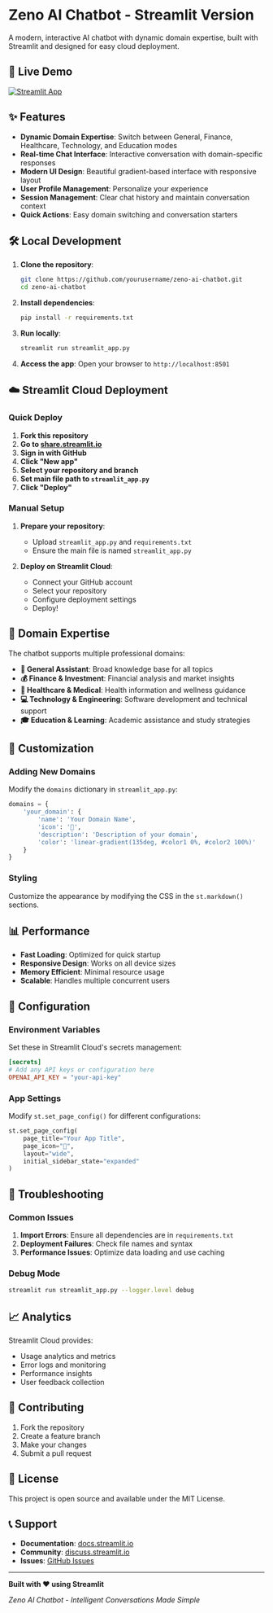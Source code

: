 # Zeno AI Chatbot - Streamlit Version

A modern, interactive AI chatbot with dynamic domain expertise, built with Streamlit and designed for easy cloud deployment.

## 🚀 Live Demo

[![Streamlit App](https://static.streamlit.io/badges/streamlit_badge_black_white.svg)](https://your-app-name.streamlit.app)

## ✨ Features

- **Dynamic Domain Expertise**: Switch between General, Finance, Healthcare, Technology, and Education modes
- **Real-time Chat Interface**: Interactive conversation with domain-specific responses
- **Modern UI Design**: Beautiful gradient-based interface with responsive layout
- **User Profile Management**: Personalize your experience
- **Session Management**: Clear chat history and maintain conversation context
- **Quick Actions**: Easy domain switching and conversation starters

## 🛠️ Local Development

1. **Clone the repository**:
   ```bash
   git clone https://github.com/yourusername/zeno-ai-chatbot.git
   cd zeno-ai-chatbot
   ```

2. **Install dependencies**:
   ```bash
   pip install -r requirements.txt
   ```

3. **Run locally**:
   ```bash
   streamlit run streamlit_app.py
   ```

4. **Access the app**:
   Open your browser to `http://localhost:8501`

## ☁️ Streamlit Cloud Deployment

### Quick Deploy

1. **Fork this repository**
2. **Go to [share.streamlit.io](https://share.streamlit.io)**
3. **Sign in with GitHub**
4. **Click "New app"**
5. **Select your repository and branch**
6. **Set main file path to `streamlit_app.py`**
7. **Click "Deploy"**

### Manual Setup

1. **Prepare your repository**:
   - Upload `streamlit_app.py` and `requirements.txt`
   - Ensure the main file is named `streamlit_app.py`

2. **Deploy on Streamlit Cloud**:
   - Connect your GitHub account
   - Select your repository
   - Configure deployment settings
   - Deploy!

## 🎯 Domain Expertise

The chatbot supports multiple professional domains:

- **🤖 General Assistant**: Broad knowledge base for all topics
- **💰 Finance & Investment**: Financial analysis and market insights
- **🏥 Healthcare & Medical**: Health information and wellness guidance
- **💻 Technology & Engineering**: Software development and technical support
- **🎓 Education & Learning**: Academic assistance and study strategies

## 🎨 Customization

### Adding New Domains

Modify the `domains` dictionary in `streamlit_app.py`:

```python
domains = {
    'your_domain': {
        'name': 'Your Domain Name',
        'icon': '🔧',
        'description': 'Description of your domain',
        'color': 'linear-gradient(135deg, #color1 0%, #color2 100%)'
    }
}
```

### Styling

Customize the appearance by modifying the CSS in the `st.markdown()` sections.

## 📊 Performance

- **Fast Loading**: Optimized for quick startup
- **Responsive Design**: Works on all device sizes
- **Memory Efficient**: Minimal resource usage
- **Scalable**: Handles multiple concurrent users

## 🔧 Configuration

### Environment Variables

Set these in Streamlit Cloud's secrets management:

```toml
[secrets]
# Add any API keys or configuration here
OPENAI_API_KEY = "your-api-key"
```

### App Settings

Modify `st.set_page_config()` for different configurations:

```python
st.set_page_config(
    page_title="Your App Title",
    page_icon="🤖",
    layout="wide",
    initial_sidebar_state="expanded"
)
```

## 🐛 Troubleshooting

### Common Issues

1. **Import Errors**: Ensure all dependencies are in `requirements.txt`
2. **Deployment Failures**: Check file names and syntax
3. **Performance Issues**: Optimize data loading and use caching

### Debug Mode

```bash
streamlit run streamlit_app.py --logger.level debug
```

## 📈 Analytics

Streamlit Cloud provides:
- Usage analytics and metrics
- Error logs and monitoring
- Performance insights
- User feedback collection

## 🤝 Contributing

1. Fork the repository
2. Create a feature branch
3. Make your changes
4. Submit a pull request

## 📄 License

This project is open source and available under the MIT License.

## 📞 Support

- **Documentation**: [docs.streamlit.io](https://docs.streamlit.io)
- **Community**: [discuss.streamlit.io](https://discuss.streamlit.io)
- **Issues**: [GitHub Issues](https://github.com/yourusername/zeno-ai-chatbot/issues)

---

**Built with ❤️ using Streamlit**

*Zeno AI Chatbot - Intelligent Conversations Made Simple*
